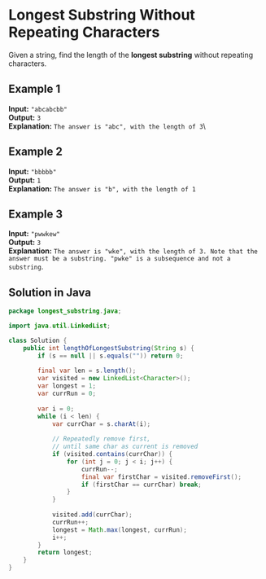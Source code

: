 # Longest Substring Without Repeating Characters
Given a string, find the length of the **longest substring** without repeating characters.

## Example 1
**Input:** `"abcabcbb"`\
**Output:** `3`\
**Explanation:** `The answer is "abc", with the length of 3`\

## Example 2
**Input:** `"bbbbb"`\
**Output:** `1`\
**Explanation:** `The answer is "b", with the length of 1`

## Example 3
**Input:** `"pwwkew"`\
**Output:** `3`\
**Explanation:** `The answer is "wke", with the length of 3. Note that the answer must be a substring. "pwke" is a subsequence and not a substring`.

## Solution in Java
```java
package longest_substring.java;

import java.util.LinkedList;

class Solution {
    public int lengthOfLongestSubstring(String s) {
        if (s == null || s.equals("")) return 0;
        
        final var len = s.length();
        var visited = new LinkedList<Character>();
        var longest = 1;
        var currRun = 0;
        
        var i = 0;
        while (i < len) {
            var currChar = s.charAt(i);
            
            // Repeatedly remove first, 
            // until same char as current is removed
            if (visited.contains(currChar)) {
                for (int j = 0; j < i; j++) {
                    currRun--;
                    final var firstChar = visited.removeFirst();
                    if (firstChar == currChar) break;
                }
            }
            
            visited.add(currChar);
            currRun++;
            longest = Math.max(longest, currRun);
            i++;
        }
        return longest;
    }
}
```

